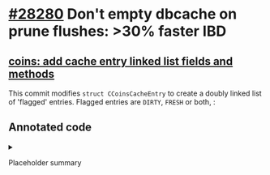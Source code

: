 # [#28280](https://github.com/bitcoin/bitcoin/pull/28280) Don't empty dbcache on prune flushes: >30% faster IBD

## [coins: add cache entry linked list fields and methods](https://github.com/bitcoin/bitcoin/pull/28280/commits/2d92e1fcc47e417da33f7b576a6a5eaa9458ef22)

This commit modifies `struct CCoinsCacheEntry` to create a doubly linked list of
'flagged' entries. Flagged entries are `DIRTY`, `FRESH` or both, :


## Annotated code

<details>

<summary>

Placeholder summary

</summary>

```
```

</details>
